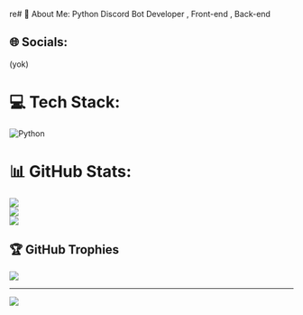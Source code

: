 re# 💫 About Me:
Python Discord Bot Developer , Front-end , Back-end


## 🌐 Socials:
(yok)

# 💻 Tech Stack:
![Python](https://img.shields.io/badge/python-3670A0?style=for-the-badge&logo=python&logoColor=ffdd54)
# 📊 GitHub Stats:
![](https://github-readme-stats.vercel.app/api?username=HqTopraku&theme=dark&hide_border=false&include_all_commits=false&count_private=false)<br/>
![](https://github-readme-streak-stats.herokuapp.com/?user=HqTopraku&theme=dark&hide_border=false)<br/>
![](https://github-readme-stats.vercel.app/api/top-langs/?username=HqTopraku&theme=dark&hide_border=false&include_all_commits=false&count_private=false&layout=compact)

## 🏆 GitHub Trophies
![](https://github-profile-trophy.vercel.app/?username=HqTopraku&theme=onedark&no-frame=true&no-bg=false&margin-w=4)

---
[![](https://visitcount.itsvg.in/api?id=HqTopraku&icon=1&color=6)](https://visitcount.itsvg.in)

<!-- Proudly created with GPRM ( https://gprm.itsvg.in ) -->
